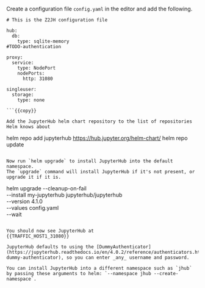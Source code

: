 Create a configuration file `config.yaml` in the editor and add the following.

```
# This is the Z2JH configuration file

hub:
  db:
    type: sqlite-memory
#TODO-authentication

proxy:
  service:
    type: NodePort
    nodePorts:
      http: 31080

singleuser:
  storage:
    type: none

```{{copy}}

Add the JupyterHub helm chart repository to the list of repositories Helm knows about
```
helm repo add jupyterhub https://hub.jupyter.org/helm-chart/
helm repo update
```{{exec}}

Now run `helm upgrade` to install JupyterHub into the default namespace.
The `upgrade` command will install JupyterHub if it's not present, or upgrade it if it is.
```
helm upgrade --cleanup-on-fail \
  --install my-jupyterhub jupyterhub/jupyterhub \
  --version 4.1.0 \
  --values config.yaml \
  --wait
```{{exec}}

You should now see JupyterHub at
{{TRAFFIC_HOST1_31080}}

JupyterHub defaults to using the [DummyAuthenticator](https://jupyterhub.readthedocs.io/en/4.0.2/reference/authenticators.html#the-dummy-authenticator), so you can enter _any_ username and password.

You can install JupyterHub into a different namespace such as `jhub` by passing these arguments to helm: `--namespace jhub --create-namespace`.
